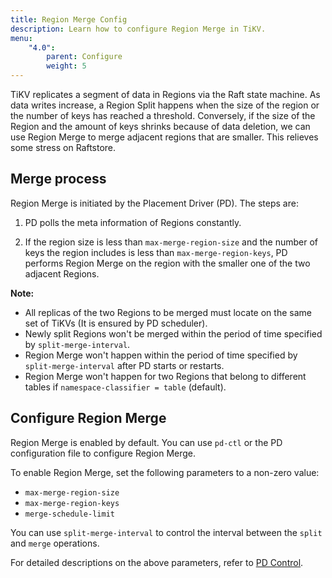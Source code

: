 ```yaml
---
title: Region Merge Config
description: Learn how to configure Region Merge in TiKV.
menu:
    "4.0":
        parent: Configure
        weight: 5
---
```


TiKV replicates a segment of data in Regions via the Raft state machine. As data writes increase, a Region Split happens when the size of the region or the number of keys has reached a threshold. Conversely, if the size of the Region and the amount of keys shrinks because of data deletion, we can use Region Merge to merge adjacent regions that are smaller. This relieves some stress on Raftstore.

## Merge process

Region Merge is initiated by the Placement Driver (PD). The steps are:

1. PD polls the meta information of Regions constantly.

2. If the region size is less than `max-merge-region-size` and the number of keys the region includes is less than `max-merge-region-keys`, PD performs Region Merge on the region with the smaller one of the two adjacent Regions.

**Note:**

- All replicas of the two Regions to be merged must locate on the same set of TiKVs (It is ensured by PD scheduler).
- Newly split Regions won't be merged within the period of time specified by `split-merge-interval`.
- Region Merge won't happen within the period of time specified by `split-merge-interval` after PD starts or restarts.
- Region Merge won't happen for two Regions that belong to different tables if `namespace-classifier = table` (default).

## Configure Region Merge

Region Merge is enabled by default. You can use `pd-ctl` or the PD configuration file to configure Region Merge.

To enable Region Merge, set the following parameters to a non-zero value:

- `max-merge-region-size`
- `max-merge-region-keys`
- `merge-schedule-limit`

You can use `split-merge-interval` to control the interval between the `split` and `merge` operations.

For detailed descriptions on the above parameters, refer to [PD Control](../../reference/tools/pd-ctl/).
